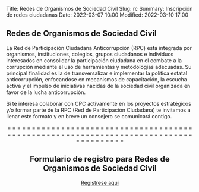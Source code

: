 Title: Redes de Organismos de Sociedad Civil
Slug: rc
Summary: Inscripción de redes ciudadanas
Date: 2022-03-07 10:00
Modified: 2022-03-10 17:00


## Redes de Organismos de Sociedad Civil

La Red de Participación Ciudadana Anticorrupción (RPC) está integrada por organismos, instituciones, colegios, grupos ciudadanos e individuos interesados en consolidar la participación ciudadana en el combate a la corrupción mediante el uso de herramientas y metodologías adecuadas. Su principal finalidad es la de transversalizar e implementar la política estatal anticorrupción, enfocandose en mecanismos de  capacitación, la escucha activa y el impulso de iniciativas nacidas de la sociedad civil organizada en favor de la lucha anticorrupción. 

Si te interesa colaborar con CPC activamente en los proyectos estratégicos y/o formar parte de la RPC (Red de Participación Ciudadana) te invitamos a llenar este formato y en breve un consejero se comunicará contigo.

<center>

= = = = = = = = = = = = = = = = = = = = = = = = = = = = = = = = = = = = = = = = = = = =  = = = = = = = = = = = = = = = = = = = = = = = = = = = = = = = = = = = = = = = = = =  

## Formulario de registro para Redes de Organismos de Sociedad Civil

<a class="btn btn-outline-primary btn-lg" href="https://forms.gle/bSVMAxGydghpYWUx5" role="button">Registrese aquí</a>

</center>

